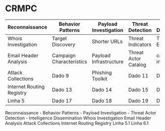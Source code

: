 # CRMPC

| Reconnaissance | Behavior Patterns | Payload Investigation | Threat Detection | Intelligence Dissemination |
|----------|----------|----------|----------|----------|
| Whois Investigation  | Target Discovery  | Shorter URLs   | Threat Indicators  |  Threat Ecosystem  |
| Email Header Analysis  | Campaign Characteristics   | Payload Infrastructure   | Threat Actor Catalog   | consolidation indicator   |
| Attack Collections | Dado 9   |  Phishing Toolkit   | Dado 11  | Dado 12  |
| Internet Routing Registry  | Dado 13  | Dado 14 | Dado 15  | Dado 16  |
| Linha 5  | Dado 17  | Dado 18  | Dado 19  | Dado 20  |





Reconnaissance     - Behavior Patterns - Payload Investigation - Threat Actor Detection - Intelligence Dissemination
Whois Investigation
Email Header Analysis
Attack Collections
Internet Routing Registry
Linha 5.1
Linha 6.1
